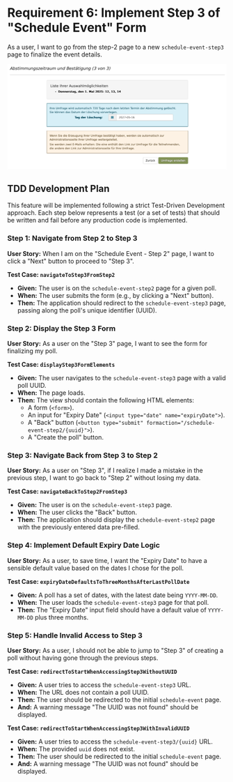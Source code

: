 # Requirement 6: Implement Step 3 of "Schedule Event" Form

As a user, I want to go from the step-2 page to a new `schedule-event-step3` page to finalize the event details.

![Schedule Event Form 3](woodle-screenshot-step3.png)

## TDD Development Plan

This feature will be implemented following a strict Test-Driven Development approach. Each step below represents a test (or a set of tests) that should be written and fail before any production code is implemented.

### Step 1: Navigate from Step 2 to Step 3

**User Story:** When I am on the "Schedule Event - Step 2" page, I want to click a "Next" button to proceed to "Step 3".

**Test Case: `navigateToStep3FromStep2`**
*   **Given:** The user is on the `schedule-event-step2` page for a given poll.
*   **When:** The user submits the form (e.g., by clicking a "Next" button).
*   **Then:** The application should redirect to the `schedule-event-step3` page, passing along the poll's unique identifier (UUID).

### Step 2: Display the Step 3 Form

**User Story:** As a user on the "Step 3" page, I want to see the form for finalizing my poll.

**Test Case: `displayStep3FormElements`**
*   **Given:** The user navigates to the `schedule-event-step3` page with a valid poll UUID.
*   **When:** The page loads.
*   **Then:** The view should contain the following HTML elements:
    *   A form (`<form>`).
    *   An input for "Expiry Date" (`<input type="date" name="expiryDate">`).
    *   A "Back" button (`<button type="submit" formaction="/schedule-event-step2/{uuid}">`).
    *   A "Create the poll" button.

### Step 3: Navigate Back from Step 3 to Step 2

**User Story:** As a user on "Step 3", if I realize I made a mistake in the previous step, I want to go back to "Step 2" without losing my data.

**Test Case: `navigateBackToStep2FromStep3`**
*   **Given:** The user is on the `schedule-event-step3` page.
*   **When:** The user clicks the "Back" button.
*   **Then:** The application should display the `schedule-event-step2` page with the previously entered data pre-filled.

### Step 4: Implement Default Expiry Date Logic

**User Story:** As a user, to save time, I want the "Expiry Date" to have a sensible default value based on the dates I chose for the poll.

**Test Case: `expiryDateDefaultsToThreeMonthsAfterLastPollDate`**
*   **Given:** A poll has a set of dates, with the latest date being `YYYY-MM-DD`.
*   **When:** The user loads the `schedule-event-step3` page for that poll.
*   **Then:** The "Expiry Date" input field should have a default value of `YYYY-MM-DD` plus three months.

### Step 5: Handle Invalid Access to Step 3

**User Story:** As a user, I should not be able to jump to "Step 3" of creating a poll without having gone through the previous steps.

**Test Case: `redirectToStartWhenAccessingStep3WithoutUUID`**
*   **Given:** A user tries to access the `schedule-event-step3` URL.
*   **When:** The URL does not contain a poll UUID.
*   **Then:** The user should be redirected to the initial `schedule-event` page.
*   **And:** A warning message "The UUID was not found" should be displayed.

**Test Case: `redirectToStartWhenAccessingStep3WithInvalidUUID`**
*   **Given:** A user tries to access the `schedule-event-step3/{uuid}` URL.
*   **When:** The provided `uuid` does not exist.
*   **Then:** The user should be redirected to the initial `schedule-event` page.
*   **And:** A warning message "The UUID was not found" should be displayed. 